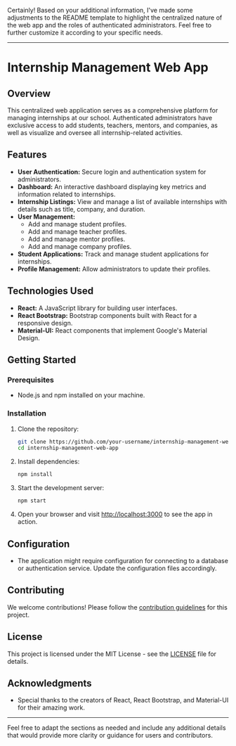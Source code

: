 Certainly! Based on your additional information, I've made some adjustments to the README template to highlight the centralized nature of the web app and the roles of authenticated administrators. Feel free to further customize it according to your specific needs.

---

# Internship Management Web App

## Overview

This centralized web application serves as a comprehensive platform for managing internships at our school. Authenticated administrators have exclusive access to add students, teachers, mentors, and companies, as well as visualize and oversee all internship-related activities.

## Features

- **User Authentication:** Secure login and authentication system for administrators.
- **Dashboard:** An interactive dashboard displaying key metrics and information related to internships.
- **Internship Listings:** View and manage a list of available internships with details such as title, company, and duration.
- **User Management:**
  - Add and manage student profiles.
  - Add and manage teacher profiles.
  - Add and manage mentor profiles.
  - Add and manage company profiles.
- **Student Applications:** Track and manage student applications for internships.
- **Profile Management:** Allow administrators to update their profiles.

## Technologies Used

- **React:** A JavaScript library for building user interfaces.
- **React Bootstrap:** Bootstrap components built with React for a responsive design.
- **Material-UI:** React components that implement Google's Material Design.

## Getting Started

### Prerequisites

- Node.js and npm installed on your machine.

### Installation

1. Clone the repository:

   ```bash
   git clone https://github.com/your-username/internship-management-web-app.git
   cd internship-management-web-app
   ```

2. Install dependencies:

   ```bash
   npm install
   ```

3. Start the development server:

   ```bash
   npm start
   ```

4. Open your browser and visit [http://localhost:3000](http://localhost:3000) to see the app in action.

## Configuration

- The application might require configuration for connecting to a database or authentication service. Update the configuration files accordingly.

## Contributing

We welcome contributions! Please follow the [contribution guidelines](CONTRIBUTING.md) for this project.

## License

This project is licensed under the MIT License - see the [LICENSE](LICENSE) file for details.

## Acknowledgments

- Special thanks to the creators of React, React Bootstrap, and Material-UI for their amazing work.

---

Feel free to adapt the sections as needed and include any additional details that would provide more clarity or guidance for users and contributors.
